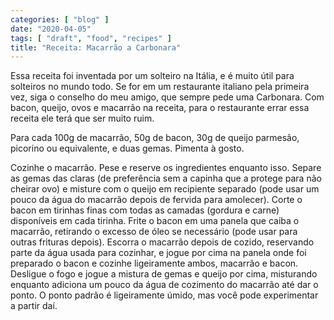```yaml
---
categories: [ "blog" ]
date: "2020-04-05"
tags: [ "draft", "food", "recipes" ]
title: "Receita: Macarrão a Carbonara"
---
```

Essa receita foi inventada por um solteiro na Itália, e é muito
útil para solteiros no mundo todo. Se for em um restaurante italiano
pela primeira vez, siga o conselho do meu amigo, que sempre pede uma
Carbonara. Com bacon, queijo, ovos e macarrão na receita, para o
restaurante errar essa receita ele terá que ser muito ruim.

Para cada 100g de macarrão, 50g de bacon, 30g de queijo parmesão,
picorino ou equivalente, e duas gemas. Pimenta à gosto.

Cozinhe o macarrão. Pese e reserve os ingredientes enquanto isso. Separe
as gemas das claras (de preferência sem a capinha que a protege para não
cheirar ovo) e misture com o queijo em recipiente separado (pode usar
um pouco da água do macarrão depois de fervida para amolecer). Corte
o bacon em tirinhas finas com todas as camadas (gordura e carne)
disponíveis em cada tirinha. Frite o bacon em uma panela que caiba
o macarrão, retirando o excesso de óleo se necessário (pode usar
para outras frituras depois). Escorra o macarrão depois de cozido,
reservando parte da água usada para cozinhar, e jogue por cima na panela
onde foi preparado o bacon e cozinhe ligeiramente ambos, macarrão e
bacon. Desligue o fogo e jogue a mistura de gemas e queijo por cima,
misturando enquanto adiciona um pouco da água de cozimento do macarrão
até dar o ponto. O ponto padrão é ligeiramente úmido, mas você pode
experimentar a partir daí.
